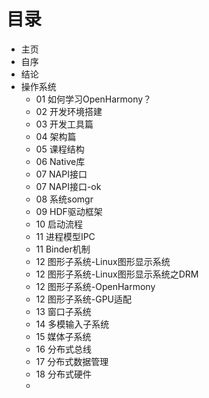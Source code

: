 # 目录

* 主页
* 自序
* 结论
* 操作系统
  * 01 如何学习OpenHarmony？
  * 02 开发环境搭建
  * 03 开发工具篇
  * 04 架构篇
  * 05 课程结构
  * 06 Native库
  * 07 NAPI接口
  * 07 NAPI接口-ok
  * 08 系统somgr
  * 09 HDF驱动框架
  * 10 启动流程
  * 11 进程模型IPC
  * 11 Binder机制
  * 12 图形子系统-Linux图形显示系统
  * 12 图形子系统-Linux图形显示系统之DRM
  * 12 图形子系统-OpenHarmony
  * 12 图形子系统-GPU适配
  * 13 窗口子系统
  * 14 多模输入子系统
  * 15 媒体子系统
  * 16 分布式总线
  * 17 分布式数据管理
  * 18 分布式硬件
  *

